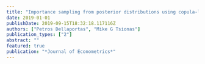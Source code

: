 ```yaml
---
title: "Importance sampling from posterior distributions using copula-like approximations"
date: 2019-01-01
publishDate: 2019-09-15T18:32:18.117116Z
authors: ["Petros Dellaportas", "Mike G Tsionas"]
publication_types: ["2"]
abstract: ""
featured: true
publication: "*Journal of Econometrics*"
---
```



